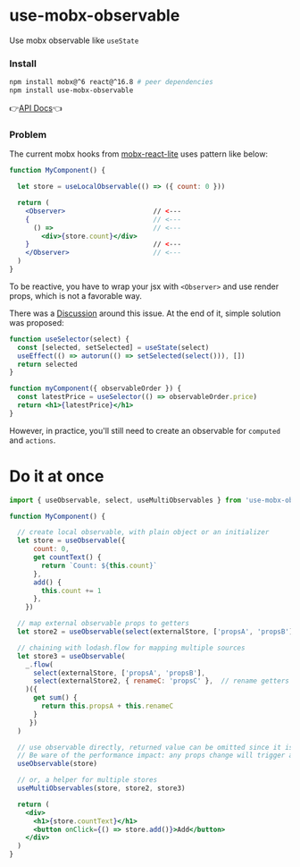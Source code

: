 # use-mobx-observable

Use mobx observable like `useState`

### Install

```sh
npm install mobx@^6 react@^16.8 # peer dependencies
npm install use-mobx-observable
```

👉[API Docs](https://noru.github.io/use-mobx)👈


### Problem

The current mobx hooks from [mobx-react-lite](https://www.npmjs.com/package/mobx-react-lite) uses pattern like below:

```jsx
function MyComponent() {

  let store = useLocalObservable(() => ({ count: 0 }))

  return (
    <Observer>                      // <---
    {                               // <---
      () =>                         // <---
        <div>{store.count}</div>
    }                               // <---
    </Observer>                     // <---
  )
}
```

To be reactive, you have to wrap your jsx with `<Observer>` and use render props, which is not a favorable way.

There was a [Discussion](https://github.com/mobxjs/mobx/discussions/2566) around this issue. At the end of it, simple solution was proposed:

```jsx
function useSelector(select) {
  const [selected, setSelected] = useState(select)
  useEffect(() => autorun(() => setSelected(select())), [])
  return selected
}

function myComponent({ observableOrder }) {
  const latestPrice = useSelector(() => observableOrder.price)
  return <h1>{latestPrice}</h1>
}
```

However, in practice, you'll still need to create an observable for `computed` and `actions`.

# Do it at once

```jsx
import { useObservable, select, useMultiObservables } from 'use-mobx-observable'

function MyComponent() {

  // create local observable, with plain object or an initializer
  let store = useObservable({
      count: 0,
      get countText() {
        return `Count: ${this.count}`
      },
      add() {
        this.count += 1
      },
    })

  // map external observable props to getters
  let store2 = useObservable(select(externalStore, ['propsA', 'propsB'])({ count: 0 }/* Optional */))

  // chaining with lodash.flow for mapping multiple sources
  let store3 = useObservable(
    _.flow(
      select(externalStore, ['propsA', 'propsB'],
      select(externalStore2, { renameC: 'propsC' },  // rename getters
    )({
      get sum() {
        return this.propsA + this.renameC
      }
     })
  )

  // use observable directly, returned value can be omitted since it is the same as input
  // Be ware of the performance impact: any props change will trigger a rerender.
  useObservable(store)

  // or, a helper for multiple stores
  useMultiObservables(store, store2, store3)

  return (
    <div>
      <h1>{store.countText}</h1>
      <button onClick={() => store.add()}>Add</button>
    </div>
  )
}

```
